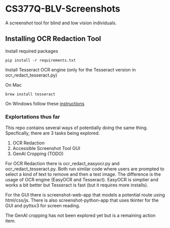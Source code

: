 # CS377Q-BLV-Screenshots

A screenshot tool for blind and low vision individuals.

## Installing OCR Redaction Tool

Install required packages

```
pip install -r requirements.txt
```

Install Tesseract OCR engine (only for the Tesseract version in ocr_redact_tesseract.py)

On Mac

```
brew install tesseract
```

On Windows follow these [instructions](https://github.com/UB-Mannheim/tesseract/wiki)

### Explortations thus far

This repo contains several ways of potentially doing the same thing. Specfically, there are 3 tasks being explored.

1. OCR Redaction
2. Accessible Screenshot Tool GUI
3. GenAI Cropping (TODO)

For OCR Redaction there is ocr_redact_easyocr.py and ocr_redact_tesseract.py. Both run similar code where users are prompted to select a kind of text to remove and then a test image. The difference is the usage of OCR engine (EasyOCR and Tesseract). EasyOCR is simplier and works a bit better but Tesseract is fast (but it requires more installs).

For the GUI there is screenshot-web-app that models a potential route using html/css/js. There is also screenshot-python-app that uses tkinter for the GUI and pyttsx3 for screen reading.

The GenAI cropping has not been explored yet but is a remaining action item.
